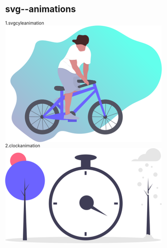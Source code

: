 ﻿# svg--animations
 1.svgcyleanimation
![alt text](https://github.com/jsunilkumar31/svg--animations/blob/master/bikeman.svg)
2.clockanimation
![alt text](https://github.com/jsunilkumar31/svg--animations/blob/master/clocktick.svg)
